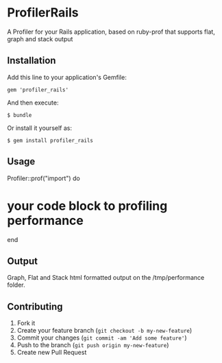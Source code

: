 # ProfilerRails

A Profiler for your Rails application, based on ruby-prof that supports flat, graph and stack output

## Installation

Add this line to your application's Gemfile:

    gem 'profiler_rails'

And then execute:

    $ bundle

Or install it yourself as:

    $ gem install profiler_rails

## Usage

Profiler::prof("import") do
  # your code block to profiling performance
end

## Output
Graph, Flat and Stack html formatted output on the /tmp/performance folder.


## Contributing

1. Fork it
2. Create your feature branch (`git checkout -b my-new-feature`)
3. Commit your changes (`git commit -am 'Add some feature'`)
4. Push to the branch (`git push origin my-new-feature`)
5. Create new Pull Request